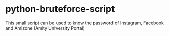 # python-bruteforce-script
This small script can be used to know the password of Instagram, Facebook and Amizone (Amity University Portal)
